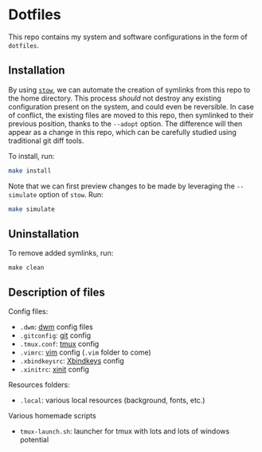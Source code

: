 # Dotfiles

This repo contains my system and software configurations in the form of `dotfiles`.

## Installation
By using [`stow`](https://www.gnu.org/software/stow/), we can automate the creation of symlinks from this repo to the home directory. This process _should_ not destroy any existing configuration present on the system, and could even be reversible. In case of conflict, the existing files are moved to this repo, then symlinked to their previous position, thanks to the `--adopt` option. The difference will then appear as a change in this repo, which can be carefully studied using traditional git diff tools.

To install, run:
```bash
make install
```

Note that we can first preview changes to be made by leveraging the `--simulate` option of `stow`. Run:
```bash
make simulate
```

## Uninstallation
To remove added symlinks, run:
```
make clean
```

## Description of files
Config files:
- `.dwm`: [dwm](https://dwm.suckless.org/) config files
- `.gitconfig`: [git](https://git-scm.com/) config
- `.tmux.conf`: [tmux](https://github.com/tmux/tmux) config
- `.vimrc`: [vim](https://www.vim.org/) config (`.vim` folder to come)
- `.xbindkeysrc`: [Xbindkeys](https://wiki.archlinux.org/title/Xbindkeys) config
- `.xinitrc`: [xinit](https://www.x.org/archive/X11R6.8.2/doc/xinit.1.html) config

Resources folders:
- `.local`: various local resources (background, fonts, etc.)

Various homemade scripts
- `tmux-launch.sh`: launcher for tmux with lots and lots of windows potential
